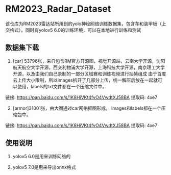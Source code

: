 # RM2023_Radar_Dataset
该仓库为RM2023雷达站所用到的yolo神经网络训练数据集，包含车和装甲板（上交格式）。同时有yolov5 6.0的训练环境，可以在本地进行训练和测试

## 数据集下载
1. [car] 53796张，来自包含RM官方开源图，视觉开源站，云南大学开源，沈阳航天航空大学开源，西交利物浦大学开源，上海科技大学开源，南京理工大学开源，以及由我们自己录制的一部分区域赛和训练视频进行抽帧组成
由于百度云上传大小限制，所以images拆开了几部分上传，统一解压后放在一起就可以使用，labels的txt文件都在一个压缩文件中。

链接: https://pan.baidu.com/s/1K8HiVKt4fvO4VwdtXJ58BA 提取码: 4xe7

2. [armor]31001张，由大图通过car网络抠图形成。
images和labels都在一个压缩包中。

链接: https://pan.baidu.com/s/1K8HiVKt4fvO4VwdtXJ58BA 提取码: 4xe7

## 使用说明

1. yolov5 6.0是用来训练网络的

2. yolov5 7.0是用来导出onnx格式


##


